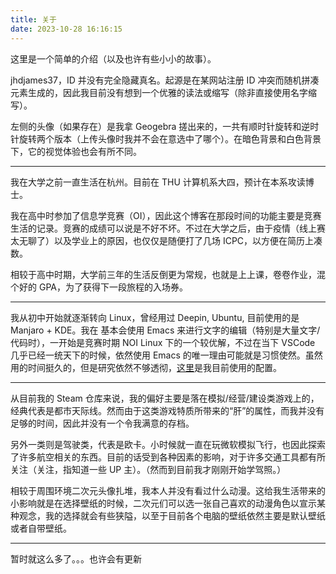 ```yaml
---
title: 关于
date: 2023-10-28 16:16:15
---
```


这里是一个简单的介绍（以及也许有些小小的故事）。

jhdjames37，ID 并没有完全隐藏真名。起源是在某网站注册 ID 冲突而随机拼凑元素生成的，因此我目前没有想到一个优雅的读法或缩写（除非直接使用名字缩写）。

左侧的头像（如果存在）是我拿 Geogebra 搓出来的，一共有顺时针旋转和逆时针旋转两个版本（上传头像时我并不会在意选中了哪个）。在暗色背景和白色背景下，它的视觉体验也会有所不同。

---

我在大学之前一直生活在杭州。目前在 THU 计算机系大四，预计在本系攻读博士。

我在高中时参加了信息学竞赛（OI），因此这个博客在那段时间的功能主要是竞赛生活的记录。竞赛的成绩可以说是不好不坏。不过在大学之后，由于疫情（线上赛太无聊了）以及学业上的原因，也仅仅是随便打了几场 ICPC，以方便在简历上凑数。

相较于高中时期，大学前三年的生活反倒更为常规，也就是上上课，卷卷作业，混个好的 GPA，为了获得下一段旅程的入场券。

---

我从初中开始就逐渐转向 Linux，曾经用过 Deepin, Ubuntu, 目前使用的是 Manjaro + KDE。我在 基本会使用 Emacs 来进行文字的编辑（特别是大量文字/代码时），一开始是竞赛时期 NOI Linux 下的一个较优解，不过在当下 VSCode 几乎已经一统天下的时候，依然使用 Emacs 的唯一理由可能就是习惯使然。虽然用的时间挺久的，但是研究依然不够透彻，[这里](https://github.com/jhdjames37/emacs-config)是我目前使用的配置。

---

从目前我的 Steam 仓库来说，我的偏好主要是落在模拟/经营/建设类游戏上的，经典代表是都市天际线。然而由于这类游戏特质所带来的“肝”的属性，而我并没有足够的时间，因此并没有一个令我满意的存档。

另外一类则是驾驶类，代表是欧卡。小时候就一直在玩微软模拟飞行，也因此探索了许多航空相关的东西。目前的话受到各种因素的影响，对于许多交通工具都有所关注（关注，指知道一些 UP 主）。（然而到目前我才刚刚开始学驾照。）

相较于周围环境二次元头像扎堆，我本人并没有看过什么动漫。这给我生活带来的小影响就是在选择壁纸的时候，二次元们可以选一张自己喜欢的动漫角色以宣示某种观念，我的选择就会有些狭隘，以至于目前各个电脑的壁纸依然主要是默认壁纸或者自带壁纸。

---

暂时就这么多了。。。也许会有更新
